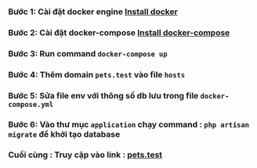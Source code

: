 ### Bước 1: Cài đặt docker engine [Install docker](https://docs.docker.com/engine/install/)
### Bước 2: Cài đặt docker-compose [Install docker-compose](https://docs.docker.com/compose/install/)
### Bước 3: Run command `docker-compose up`
### Bước 4: Thêm domain `pets.test` vào file `hosts`
### Bước 5: Sửa file env với thông số db lưu trong file `docker-compose.yml`
### Bước 6: Vào thư mục `application` chạy command : `php artisan migrate` để khởi tạo database
### Cuối cùng : Truy cập vào link : [pets.test](pets.test)
